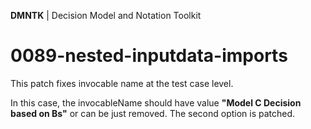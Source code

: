 **DMNTK** | Decision Model and Notation Toolkit

# 0089-nested-inputdata-imports

This patch fixes invocable name at the test case level.

In this case, the invocableName should have value **"Model C Decision based on Bs"**
or can be just removed. The second option is patched.